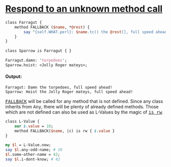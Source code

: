 [1]: http://rosettacode.org/wiki/Respond_to_an_unknown_method_call

# [Respond to an unknown method call][1]

```perl
class Farragut {
    method FALLBACK ($name, *@rest) {
        say "{self.WHAT.perl}: $name.tc() the @rest[], full speed ahead!";
    }
}
 
class Sparrow is Farragut { }
 
Farragut.damn: 'torpedoes';
Sparrow.hoist: <Jolly Roger mateys>;
```

#### Output:
```
Farragut: Damn the torpedoes, full speed ahead!
Sparrow: Hoist the Jolly Roger mateys, full speed ahead!
```


<tt>[FALLBACK](http://design.perl6.org/S12.html#FALLBACK\_methods)</tt> will be called for any method that is not defined. Since any class inherits from <tt>Any</tt>, there will be plenty of already defined methods. Those which are not defined can also be used as L-Values by the magic of <tt>[is rw](http://design.perl6.org/S12.html#Lvalue\_methods)</tt>.

```perl
class L-Value { 
    our $.value = 10;
    method FALLBACK($name, |c) is rw { $.value }
}
 
my $l = L-Value.new;
say $l.any-odd-name; # 10
$l.some-other-name = 42;
say $l.i-dont-know; # 42
```